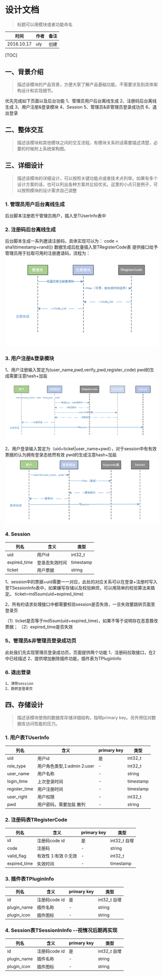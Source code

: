 # 设计文档
> 标题可以用模块或者功能命名

时间|作者|备注
---|---|---
2016.10.17|uly|创建

[TOC]

## 一、背景介绍
> 描述该模块的产品背景，方便大家了解产品基础功能，不需要涉及到具体架构设计和实现细节。

优先完成如下页面以及后台功能
1、管理员用户后台离线生成
2、注册码后台离线生成
3、用户注册&登录模块
4、Session
5、管理员&非管理员登录成功页
6、退出登录


## 二、整体交互
> 描述该模块和其他模块之间的交互流程，有模块关系的话需要描述清楚，必要的时候附上系统架构图。


## 三、详细设计
> 描述该模块的详细设计，可以按照关键功能点或者技术点列举。如果有多个设计方案的话，也可以列出各种方案并比较优劣。这里的小点只是例子，可以按照模块的设计需求自己调整

### 1. 管理员用户后台离线生成
 后台脚本注册若干管理员用户，插入至TUserInfo表中
### 2. 注册码后台离线生成
 后台脚本生成一系列邀请注册码，具体实现可以为：
 code = sha1(timestamp+rand())
 数据生成后批量插入至TRegisterCode表
 提供接口给予管理员用于拉取可用的注册邀请码，流程为：
 ![管理员拉取离线code流程](管理员拉取注册码.png)

### 3. 用户注册&登录模块
1、用户注册输入暂定为(user_name,pwd,verify_pwd,register_code)
pwd的生成需要注意hash+加盐
![用户注册流程图](注册.png)

2、用户登录输入暂定为（uid+ticket|user_name+pwd），对于session中有有效票据的认为拥有登录态依然有效
pwd的生成注意hash+加盐
![用户登录流程图](登录.png)

### 4. Session
|列名|含义|类型|
|---|---|---|
|uid|用户id|int32_t|
|expired_time|登录态失效时间|timestamp|
|ticket|用户票据|string|

1、session中的票据+uid需要一一对应，此处的对应关系可以在登录+注册时写入至TSessionInfo表中，如果嫌写存储以及校验麻烦，可以用简单的校验算法来搞定。
ticket=md5sum(uid+expired_time)

2、所有的请求处理接口中都需要校验session是否失效，一旦失效要跳转页面至登录页

（1）ticket是否等于md5sum(uid+expired_time)，如果不等于说明存在恶意篡改票据；
（2）expired_time是否失效

### 5、管理员&非管理员登录成功页
  此处我们先实现管理员登录成功页，页面提供两个功能
  1、注册码拉取接口，在2中已经描述
  2、提供增加删除插件功能，插件表为TPluginInfo
  
### 6. 退出登录
	1、清除session
    2、跳转至登录页
## 四、存储设计
> 描述该模块使用的数据库存储详细结构，指明primary key。另外预估对数据库访问性能的压力。

### 1. 用户表TUserInfo
|列名|含义|primary key|类型|
|---|---|---|---|
|uid|用户id|是|int32_t|
|role_type|用户角色类型,1:admin 2:user|-|int32_t|
|user_name|用户名称|-|string|
|login_time|上次登录时间|-|timestamp|
|register_time|用户注册时间|-|timestamp|
|user_right|用户权限|-|int32_t|
|pwd|用户密码，需要加盐 散列|-|string|

### 2. 注册码表TRegisterCode
|列名|含义|primary key|类型|
|---|---|---|---|
|id|注册码code id|是|int32_t 自增|
|code|注册码|-|string|
|valid_flag|有效性 1:有效 0:无效|-|int32_t|
|expired_time|失效时间|-|timestamp|


### 3. 插件表TPluginInfo
|列名|含义|primary key|类型|
|---|---|---|---|
|id|注册码code id|是|int32_t 自增|
|plugin_name|插件名称|-|string|
|plugin_icon|插件图标|-|string|

### 4. Session表TSessionInInfo --视情况后期再实现
|列名|含义|primary key|类型|
|---|---|---|---|
|id|注册码code id|是|int32_t 自增|
|plugin_name|插件名称|-|string|
|plugin_icon|插件图标|-|string|


